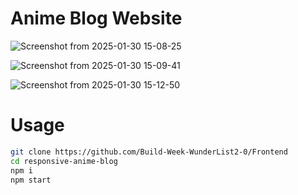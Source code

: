 # Anime Blog Website

![Screenshot from 2025-01-30 15-08-25](https://github.com/user-attachments/assets/b6dba8e1-1c49-40d4-b39e-2077c449128a)

![Screenshot from 2025-01-30 15-09-41](https://github.com/user-attachments/assets/81414cab-7418-4489-9b9c-3ff68706116a)

![Screenshot from 2025-01-30 15-12-50](https://github.com/user-attachments/assets/f37e7199-2c96-425d-8dd6-83b8d799eba9)

# Usage

```sh
git clone https://github.com/Build-Week-WunderList2-0/Frontend
cd responsive-anime-blog
npm i
npm start
``` 
